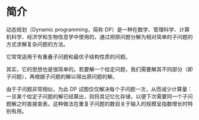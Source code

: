 # 简介

动态规划（Dynamic programming，简称 DP）是一种在数学、管理科学、计算机科学、经济学和生物信息学中使用的，通过把原问题分解为相对简单的子问题的方式求解复杂问题的方法。

它常常适用于有重叠子问题和最优子结构性质的问题。

其实，它的思想也是很简单的。若要解一个给定问题，我们需要解其不同部分（即子问题），再根据子问题的解以得出原问题的解。

由于子问题非常相似，为此 DP 试图仅仅解决每个子问题一次，从而减少计算量：一旦某个给定子问题的解已经算出，则将其记忆化存储，以便下次需要同一个子问题解之时直接查表。这种做法在重复子问题的数目关于输入的规模呈指数增长时特别有用。

